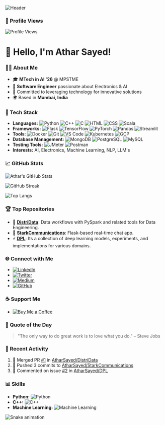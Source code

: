 ![Header](https://via.placeholder.com/1200x400.png?text=Welcome+to+My+GitHub+Profile!)

### 🚀 Profile Views
![Profile Views](https://komarev.com/ghpvc/?username=AtharSayed&color=blue&style=flat-square)

# 👋 Hello, I'm Athar Sayed!

### 👨‍💻 About Me
- 🎓 **MTech in AI '26** @ MPSTME
- 💼 **Software Engineer** passionate about Electronics & AI
- 🌟 Committed to leveraging technology for innovative solutions
- 🌍 Based in **Mumbai, India**

### 🔧 Tech Stack
- **Languages:** ![Python](https://img.shields.io/badge/Python-3776AB?style=for-the-badge&logo=python&logoColor=white) ![C++](https://img.shields.io/badge/C%2B%2B-00599C?style=for-the-badge&logo=c%2B%2B&logoColor=white) ![C](https://img.shields.io/badge/C-00599C?style=for-the-badge&logo=c&logoColor=white) ![HTML](https://img.shields.io/badge/HTML-E34F26?style=for-the-badge&logo=html5&logoColor=white) ![CSS](https://img.shields.io/badge/CSS-1572B6?style=for-the-badge&logo=css3&logoColor=white) ![Scala](https://img.shields.io/badge/Scala-DC322F?style=for-the-badge&logo=scala&logoColor=white)
- **Frameworks:** ![Flask](https://img.shields.io/badge/Flask-000000?style=for-the-badge&logo=flask&logoColor=white) ![TensorFlow](https://img.shields.io/badge/TensorFlow-FF6F00?style=for-the-badge&logo=tensorflow&logoColor=white) ![PyTorch](https://img.shields.io/badge/PyTorch-EE4C2C?style=for-the-badge&logo=pytorch&logoColor=white) ![Pandas](https://img.shields.io/badge/Pandas-150458?style=for-the-badge&logo=pandas&logoColor=white) ![Streamlit](https://img.shields.io/badge/Streamlit-FF4B4B?style=for-the-badge&logo=streamlit&logoColor=white)
- **Tools:** ![Docker](https://img.shields.io/badge/Docker-2496ED?style=for-the-badge&logo=docker&logoColor=white) ![Git](https://img.shields.io/badge/Git-F05032?style=for-the-badge&logo=git&logoColor=white) ![VS Code](https://img.shields.io/badge/VS_Code-007ACC?style=for-the-badge&logo=visual-studio-code&logoColor=white) ![Kubernetes](https://img.shields.io/badge/Kubernetes-326CE5?style=for-the-badge&logo=kubernetes&logoColor=white) ![GCP](https://img.shields.io/badge/Google_Cloud-4285F4?style=for-the-badge&logo=google-cloud&logoColor=white)
- **Database Management:** ![MongoDB](https://img.shields.io/badge/MongoDB-47A248?style=for-the-badge&logo=mongodb&logoColor=white) ![PostgreSQL](https://img.shields.io/badge/PostgreSQL-336791?style=for-the-badge&logo=postgresql&logoColor=white) ![MySQL](https://img.shields.io/badge/MySQL-4479A1?style=for-the-badge&logo=mysql&logoColor=white)
- **Testing Tools:** ![JMeter](https://img.shields.io/badge/JMeter-D22128?style=for-the-badge&logo=apache-jmeter&logoColor=white) ![Postman](https://img.shields.io/badge/Postman-FF6C37?style=for-the-badge&logo=postman&logoColor=white)
- **Interests:** AI, Electronics, Machine Learning, NLP, LLM's

### 📈 GitHub Stats
![Athar's GitHub Stats](https://github-readme-stats.vercel.app/api?username=AtharSayed&show_icons=true&theme=radical)

![GitHub Streak](https://github-readme-streak-stats.herokuapp.com/?user=AtharSayed&theme=radical)

![Top Langs](https://github-readme-stats.vercel.app/api/top-langs/?username=AtharSayed&layout=compact&theme=radical)

### 🏆 Top Repositories
- 🚀 [**DistriData**](https://github.com/AtharSayed/DistriData): Data workflows with PySpark and related tools for Data Engineering.
- 📡 [**StarkCommunications**](https://github.com/AtharSayed/StarkCommunications): Flask-based real-time chat app.
- ⚡ [**DPL**](https://github.com/AtharSayed/DPL): Its a  collection of deep learning models, experiments, and implementations for various domains.

### 🌐 Connect with Me
- [![LinkedIn](https://img.shields.io/badge/LinkedIn-0077B5?style=for-the-badge&logo=linkedin&logoColor=white)](https://www.linkedin.com/in/athar-sayed-8a6693202)
- [![Twitter](https://img.shields.io/badge/Twitter-1DA1F2?style=for-the-badge&logo=twitter&logoColor=white)](https://twitter.com/yourhandle)
- [![Medium](https://img.shields.io/badge/Medium-12100E?style=for-the-badge&logo=medium&logoColor=white)](https://medium.com/@yourhandle)
- [![GitHub](https://img.shields.io/badge/GitHub-100000?style=for-the-badge&logo=github&logoColor=white)](https://github.com/AtharSayed)

### ☕ Support Me
- [![Buy Me a Coffee](https://img.shields.io/badge/Buy_Me_a_Coffee-FFDD00?style=for-the-badge&logo=buy-me-a-coffee&logoColor=black)](https://www.buymeacoffee.com/yourhandle)

### 💬 Quote of the Day
> "The only way to do great work is to love what you do." – Steve Jobs

### 📌 Recent Activity
<!--START_SECTION:activity-->
1. 🎉 Merged PR [#1](https://github.com/AtharSayed/DistriData/pull/1) in [AtharSayed/DistriData](https://github.com/AtharSayed/DistriData)
2. 🚀 Pushed 3 commits to [AtharSayed/StarkCommunications](https://github.com/AtharSayed/StarkCommunications)
3. 💬 Commented on issue [#2](https://github.com/AtharSayed/DPL/issues/2) in [AtharSayed/DPL](https://github.com/AtharSayed/DPL)
<!--END_SECTION:activity-->

### 📊 Skills
- **Python:** ![Python](https://img.shields.io/badge/Python-90%25-blue)
- **C++:** ![C++](https://img.shields.io/badge/C%2B%2B-80%25-orange)
- **Machine Learning:** ![Machine Learning](https://img.shields.io/badge/Machine_Learning-85%25-red)

![Snake animation](https://github.com/AtharSayed/AtharSayed/blob/output/github-contribution-grid-snake.svg)
